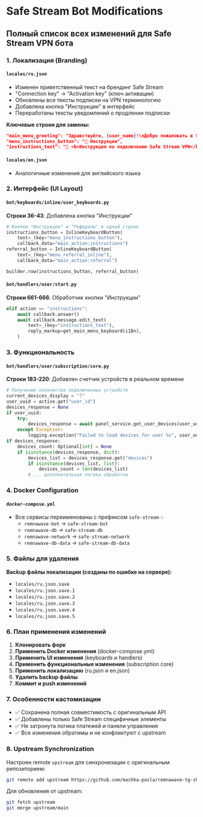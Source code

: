 # Safe Stream Bot Modifications

## Полный список всех изменений для Safe Stream VPN бота

### 1. Локализация (Branding)

#### `locales/ru.json`
- Изменен приветственный текст на брендинг Safe Stream
- "Connection key" → "Activation key" (ключ активации)
- Обновлены все тексты подписки на VPN терминологию
- Добавлена кнопка "Инструкции" в интерфейс
- Переработаны тексты уведомлений о продлении подписки

**Ключевые строки для замены:**
```json
"main_menu_greeting": "Здравствуйте, {user_name}!\nДобро пожаловать в Safe Stream — ваш надёжный партнёр для защиты в цифровом мире. 🌍\nМы предлагаем высокоскоростной VPN с глобальной сетью серверов, надёжным шифрованием и полной анонимностью, чтобы обеспечить вашу безопасность и свободу в интернете. 🔒\nЕдинственный, кто должен иметь доступ к вашей коммуникации, это… Вы. 🛡️\nОформите подписку или начните с бесплатного пробного периода. 🚀\nВыберите следующий шаг: ⬇️",
"menu_instructions_button": "📖 Инструкция",
"instructions_text": "📖 <b>Инструкция по подключению Safe Stream VPN</b>\n\n🔗 <b>Шаг 1:</b> Получите ваш ключ активации в разделе \"🔐 Моя подписка\"\n\n📱 <b>Шаг 2:</b> Скачайте приложение для вашей платформы:\n• 📱 <b>Android:</b> <a href=\"https://play.google.com/store/apps/details?id=com.v2ray.ang\">V2rayNG</a>\n• 🍎 <b>iOS:</b> <a href=\"https://apps.apple.com/app/shadowrocket/id932747118\">Shadowrocket</a> (платное)\n• 💻 <b>Windows:</b> <a href=\"https://github.com/2dust/v2rayN/releases\">v2rayN</a>\n• 🐧 <b>Linux:</b> <a href=\"https://github.com/v2fly/v2ray-core\">V2Ray</a>\n• 🖥 <b>macOS:</b> <a href=\"https://github.com/yanue/V2rayU/releases\">V2rayU</a>\n\n⚙️ <b>Шаг 3:</b> Импортируйте ваш ключ активации в приложение\n• Скопируйте ключ из бота\n• Вставьте в приложение или отсканируйте QR-код\n• Подключитесь к серверу\n\n✅ <b>Готово!</b> Теперь ваше соединение защищено Safe Stream VPN\n\n💡 <b>Важно:</b> Один ключ можно использовать на 5 устройствах одновременно\n\n🆘 Нужна помощь? Обратитесь в поддержку!"
```

#### `locales/en.json`
- Аналогичные изменения для английского языка

### 2. Интерфейс (UI Layout)

#### `bot/keyboards/inline/user_keyboards.py`
**Строки 36-43**: Добавлена кнопка "Инструкции"
```python
# Кнопки "Инструкции" и "Рефералы" в одной строке
instructions_button = InlineKeyboardButton(
    text=_(key="menu_instructions_button"),
    callback_data="main_action:instructions")
referral_button = InlineKeyboardButton(
    text=_(key="menu_referral_inline"),
    callback_data="main_action:referral")

builder.row(instructions_button, referral_button)
```

#### `bot/handlers/user/start.py`
**Строки 661-666**: Обработчик кнопки "Инструкции"
```python
elif action == "instructions":
    await callback.answer()
    await callback.message.edit_text(
        text=_(key="instructions_text"),
        reply_markup=get_main_menu_keyboard(i18n),
    )
```

### 3. Функциональность

#### `bot/handlers/user/subscription/core.py`
**Строки 183-220**: Добавлен счетчик устройств в реальном времени
```python
# Получение количества подключенных устройств
current_devices_display = "?"
user_uuid = active.get("user_id")
devices_response = None
if user_uuid:
    try:
        devices_response = await panel_service.get_user_devices(user_uuid)
    except Exception:
        logging.exception("Failed to load devices for user %s", user_uuid)
if devices_response:
    devices_count: Optional[int] = None
    if isinstance(devices_response, dict):
        devices_list = devices_response.get("devices")
        if isinstance(devices_list, list):
            devices_count = len(devices_list)
        # ... дополнительная логика обработки
```

### 4. Docker Configuration

#### `docker-compose.yml`
- Все сервисы переименованы с префиксом `safe-stream-`:
  - `remnawave-bot` → `safe-stream-bot`
  - `remnawave-db` → `safe-stream-db`
  - `remnawave-network` → `safe-stream-network`
  - `remnawave-db-data` → `safe-stream-db-data`

### 5. Файлы для удаления

**Backup файлы локализации (созданы по ошибке на сервере):**
- `locales/ru.json.save`
- `locales/ru.json.save.1`
- `locales/ru.json.save.2`
- `locales/ru.json.save.3`
- `locales/ru.json.save.4`
- `locales/ru.json.save.5`

### 6. План применения изменений

1. **Клонировать форк**
2. **Применить Docker изменения** (docker-compose.yml)
3. **Применить UI изменения** (keyboards и handlers)
4. **Применить функциональные изменения** (subscription core)
5. **Применить локализацию** (ru.json и en.json)
6. **Удалить backup файлы**
7. **Коммит и push изменений**

### 7. Особенности кастомизации

- ✅ Сохранена полная совместимость с оригинальным API
- ✅ Добавлены только Safe Stream специфичные элементы
- ✅ Не затронута логика платежей и панели управления
- ✅ Все изменения обратимы и не конфликтуют с upstream

### 8. Upstream Synchronization

Настроен remote `upstream` для синхронизации с оригинальным репозиторием:
```bash
git remote add upstream https://github.com/machka-pasla/remnawave-tg-shop.git
```

Для обновления от upstream:
```bash
git fetch upstream
git merge upstream/main
```